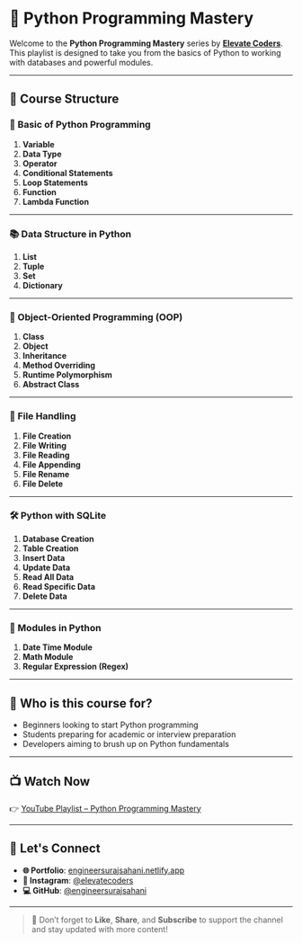 # 🐍 Python Programming Mastery

Welcome to the **Python Programming Mastery** series by **[Elevate Coders](https://www.youtube.com/@elevatecoders)**. This playlist is designed to take you from the basics of Python to working with databases and powerful modules.

---

## 📌 Course Structure

### 🔰 Basic of Python Programming
1. **Variable**
2. **Data Type**
3. **Operator**
4. **Conditional Statements**
5. **Loop Statements**
6. **Function**
7. **Lambda Function**

---

### 📚 Data Structure in Python
1. **List**
2. **Tuple**
3. **Set**
4. **Dictionary**

---

### 🧱 Object-Oriented Programming (OOP)
1. **Class**
2. **Object**
3. **Inheritance**
4. **Method Overriding**
5. **Runtime Polymorphism**
6. **Abstract Class**

---

### 📁 File Handling
1. **File Creation**
2. **File Writing**
3. **File Reading**
4. **File Appending**
5. **File Rename**
6. **File Delete**

---

### 🛠 Python with SQLite
1. **Database Creation**
2. **Table Creation**
3. **Insert Data**
4. **Update Data**
5. **Read All Data**
6. **Read Specific Data**
7. **Delete Data**

---

### 🧩 Modules in Python
1. **Date Time Module**
2. **Math Module**
3. **Regular Expression (Regex)**

---

## 🚀 Who is this course for?
- Beginners looking to start Python programming
- Students preparing for academic or interview preparation
- Developers aiming to brush up on Python fundamentals

---

## 📺 Watch Now

👉 [YouTube Playlist – Python Programming Mastery](https://www.youtube.com/@elevatecoders)

---

## 🙌 Let's Connect

- **🌐 Portfolio**: [engineersurajsahani.netlify.app](https://engineersurajsahani.netlify.app/)
- **📸 Instagram**: [@elevatecoders](https://instagram.com/elevatecoders)
- **💻 GitHub**: [@engineersurajsahani](https://github.com/engineersurajsahani)

---

> 🔔 Don’t forget to **Like**, **Share**, and **Subscribe** to support the channel and stay updated with more content!
